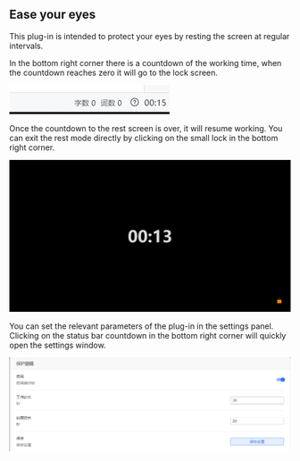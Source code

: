 ## Ease your eyes

This plug-in is intended to protect your eyes by resting the screen at regular intervals.

In the bottom right corner there is a countdown of the working time, when the countdown reaches zero it will go to the lock screen.

![](asset/StatusBar.png)

Once the countdown to the rest screen is over, it will resume working. You can exit the rest mode directly by clicking on the small lock in the bottom right corner.


![](asset/Lock.png)


You can set the relevant parameters of the plug-in in the settings panel. Clicking on the status bar countdown in the bottom right corner will quickly open the settings window.

![](asset/Setting.png)

